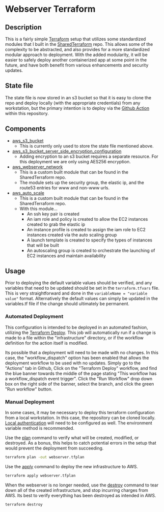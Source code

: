 # Webserver Terraform


## Description
This is a fairly simple [Terraform](https://www.terraform.io/) setup that utilizes some standardized modules that I built in the [SharedTerraform](TheBatchelorFamily/SharedTerraform) repo. This allows some of the complexity to be abstracted, and also provides for a more standardized modular approach to deployment. With the added modularity, it will be easier to safely deploy another containerized app at some point in the future, and have both benefit from various enhancements and security updates.

## State file
The state file is now stored in an s3 bucket so that it is easy to clone the repo and deploy locally (with the appropriate credentials) from any workstation, but the primary intention is to deploy via the [Github Action](../.github/workflows/terraform-deploy.yml) within this repository.

## Components
* [aws_s3_bucket](https://registry.terraform.io/providers/hashicorp/aws/latest/docs/resources/s3_bucket)
  * This is currently only used to store the state file mentioned above.
* [aws_s3_bucket_server_side_encryption_configuration](https://registry.terraform.io/providers/hashicorp/aws/latest/docs/resources/s3_bucket_server_side_encryption_configuration)
  * Adding encryption to an s3 bucket requires a separate resource. For this deployment we are only using AES256 encryption.
* [aws_webserver_network](TheBatchelorFamily/SharedTerraform)
  * This is a custom built module that can be found in the SharedTerraform repo.
  * The module sets up the security group, the elastic ip, and the route53 entries for www and non-www urls.
* [aws_auto_scale](TheBatchelorFamily/SharedTerraform)
  * This is a custom built module that can be found in the SharedTerraform repo.
  * With this module... 
    * An ssh key pair is created
    * An iam role and policy is created to allow the EC2 instances created to grab the elastic ip
    * An instance profile is created to assign the iam role to EC2 instances created via the auto scaling group
    * A launch template is created to specify the types of instances that will be built
    * An autoscaling group is created to orchestrate the launching of EC2 instances and maintain availability

## Usage
Prior to deploying the default variable values should be verified, and any variables that need to be updated should be set in the `terraform.tfvars` file. This is very straightforward and done in the `variableName = "variable value"` format. Alternatively the default values can simply be updated in the variables.tf file if the change should ultimately be permanent.

### Automated Deployment
This configuration is intended to be deployed in an automated fashion, utilizing the [Terraform Deploy](../.github/workflows/terraform-deploy.yml). This job will automatically run if a change is made to a file within the "infrastructure" directory, or if the workflow definition for the action itself is modified. 

Its possible that a deployment will need to be made with no changes. In this case, the "workflow_dispatch" option has been enabled that allows the deployment workflow to be used with no updates. Simply go to the "Actions" tab in Github, Click on the "Terraform Deploy" workflow, and find the blue banner towards the middle of the page stating "This workflow has a workflow_dispatch event trigger". Click the "Run Workflow" drop down box on the right side of the banner, select the branch, and click the green "Run workflow" button.

### Manual Deployment
In some cases, it may be necessary to deploy this terraform configuration from a local workstation. In this case, the repository can be cloned locally. [Local authentication](https://registry.terraform.io/providers/hashicorp/aws/latest/docs#environment-variables) will need to be configured as well. The environment variable method is recommended.


Use the [plan](https://www.terraform.io/cli/commands/plan) command to verify what will be created, modified, or destroyed. As a bonus, this helps to catch potential errors in the setup that would prevent the deployment from succeeding.
```bash
terraform plan -out webserver.tfplan
```

Use the [apply](https://www.terraform.io/cli/commands/apply) command to deploy the new infrastructure to AWS.
```bash
terraform apply webserver.tfplan
```

When the webserver is no longer needed, use the [destroy](https://www.terraform.io/cli/commands/destroy) command to tear down all of the created infrastructure, and stop incurring charges from AWS. Its best to verify everything has been destroyed as intended in AWS.
```bash
terraform destroy
```